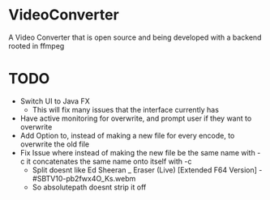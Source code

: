 # VideoConverter
A Video Converter that is open source and being developed with a backend rooted in ffmpeg
# TODO
* Switch UI to Java FX
  * This will fix many issues that the interface currently has
* Have active monitoring for overwrite, and prompt user if they want to overwrite
* Add Option to, instead of making a new file for every encode, to overwrite the old file
* Fix Issue where instead of making the new file be the same name with -c it concatenates the same name onto itself with -c
  * Split doesnt like Ed Sheeran _ Eraser (Live) [Extended F64 Version] - #SBTV10-pb2fwx4O_Ks.webm
  * So absolutepath doesnt strip it off
